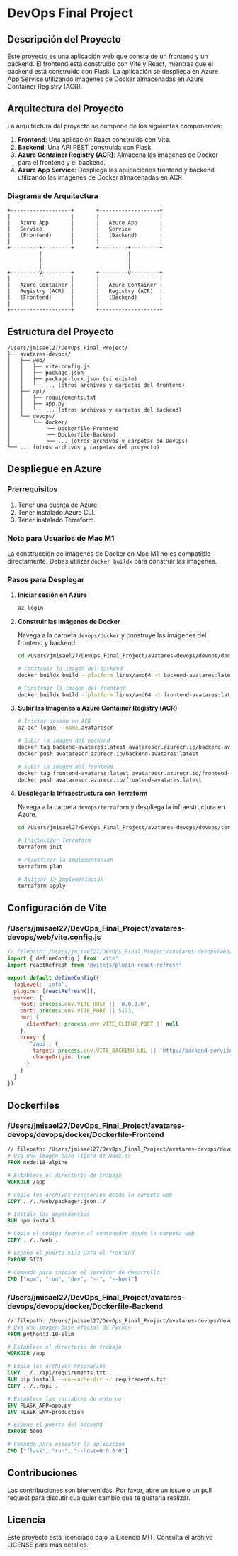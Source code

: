 # DevOps Final Project

## Descripción del Proyecto

Este proyecto es una aplicación web que consta de un frontend y un backend. El frontend está construido con Vite y React, mientras que el backend está construido con Flask. La aplicación se despliega en Azure App Service utilizando imágenes de Docker almacenadas en Azure Container Registry (ACR).

## Arquitectura del Proyecto

La arquitectura del proyecto se compone de los siguientes componentes:

1. **Frontend**: Una aplicación React construida con Vite.
2. **Backend**: Una API REST construida con Flask.
3. **Azure Container Registry (ACR)**: Almacena las imágenes de Docker para el frontend y el backend.
4. **Azure App Service**: Despliega las aplicaciones frontend y backend utilizando las imágenes de Docker almacenadas en ACR.

### Diagrama de Arquitectura

```plaintext
+-------------------+       +-------------------+
|                   |       |                   |
|   Azure App       |       |   Azure App       |
|   Service         |       |   Service         |
|   (Frontend)      |       |   (Backend)       |
|                   |       |                   |
+---------+---------+       +---------+---------+
          |                           |
          |                           |
          |                           |
+---------v---------+       +---------v---------+
|                   |       |                   |
|   Azure Container |       |   Azure Container |
|   Registry (ACR)  |       |   Registry (ACR)  |
|   (Frontend)      |       |   (Backend)       |
|                   |       |                   |
+-------------------+       +-------------------+
```

## Estructura del Proyecto

```plaintext
/Users/jmisael27/DevOps_Final_Project/
├── avatares-devops/
│   ├── web/
│   │   ├── vite.config.js
│   │   ├── package.json
│   │   ├── package-lock.json (si existe)
│   │   └── ... (otros archivos y carpetas del frontend)
│   ├── api/
│   │   ├── requirements.txt
│   │   ├── app.py
│   │   └── ... (otros archivos y carpetas del backend)
│   └── devops/
│       └── docker/
│           ├── Dockerfile-Frontend
│           ├── Dockerfile-Backend
│           └── ... (otros archivos y carpetas de DevOps)
└── ... (otros archivos y carpetas del proyecto)
```

## Despliegue en Azure

### Prerrequisitos

1. Tener una cuenta de Azure.
2. Tener instalado Azure CLI.
3. Tener instalado Terraform.

### Nota para Usuarios de Mac M1

La construcción de imágenes de Docker en Mac M1 no es compatible directamente. Debes utilizar `docker buildx` para construir las imágenes.

### Pasos para Desplegar

1. **Iniciar sesión en Azure**

   ```sh
   az login
   ```

2. **Construir las Imágenes de Docker**

   Navega a la carpeta `devops/docker` y construye las imágenes del frontend y backend.

   ```sh
   cd /Users/jmisael27/DevOps_Final_Project/avatares-devops/devops/docker

   # Construir la imagen del backend
   docker buildx build --platform linux/amd64 -t backend-avatares:latest -f Dockerfile-Backend .

   # Construir la imagen del frontend
   docker buildx build --platform linux/amd64 -t frontend-avatares:latest -f Dockerfile-Frontend .
   ```

3. **Subir las Imágenes a Azure Container Registry (ACR)**

   ```sh
   # Iniciar sesión en ACR
   az acr login --name avatarescr

   # Subir la imagen del backend
   docker tag backend-avatares:latest avatarescr.azurecr.io/backend-avatares:latest
   docker push avatarescr.azurecr.io/backend-avatares:latest

   # Subir la imagen del frontend
   docker tag frontend-avatares:latest avatarescr.azurecr.io/frontend-avatares:latest
   docker push avatarescr.azurecr.io/frontend-avatares:latest
   ```

4. **Desplegar la Infraestructura con Terraform**

   Navega a la carpeta `devops/terraform` y despliega la infraestructura en Azure.

   ```sh
   cd /Users/jmisael27/DevOps_Final_Project/avatares-devops/devops/terraform

   # Inicializar Terraform
   terraform init

   # Planificar la Implementación
   terraform plan

   # Aplicar la Implementación
   terraform apply
   ```

## Configuración de Vite

### /Users/jmisael27/DevOps_Final_Project/avatares-devops/web/vite.config.js

```javascript
// filepath: /Users/jmisael27/DevOps_Final_Project/avatares-devops/web/vite.config.js
import { defineConfig } from 'vite'
import reactRefresh from '@vitejs/plugin-react-refresh'

export default defineConfig({
  logLevel: 'info',
  plugins: [reactRefresh()],
  server: {
    host: process.env.VITE_HOST || '0.0.0.0',
    port: process.env.VITE_PORT || 5173,
    hmr: {
      clientPort: process.env.VITE_CLIENT_PORT || null
    },
    proxy: {
      '^/api': {
        target: process.env.VITE_BACKEND_URL || 'http://backend-service:5000',
        changeOrigin: true
      }
    }
  }
})
```

## Dockerfiles

### /Users/jmisael27/DevOps_Final_Project/avatares-devops/devops/docker/Dockerfile-Frontend

```dockerfile
// filepath: /Users/jmisael27/DevOps_Final_Project/avatares-devops/devops/docker/Dockerfile-Frontend
# Usa una imagen base ligera de Node.js
FROM node:18-alpine

# Establece el directorio de trabajo
WORKDIR /app

# Copia los archivos necesarios desde la carpeta web
COPY ../../web/package*.json ./

# Instala las dependencias
RUN npm install

# Copia el código fuente al contenedor desde la carpeta web
COPY ../../web .

# Expone el puerto 5173 para el frontend
EXPOSE 5173

# Comando para iniciar el servidor de desarrollo
CMD ["npm", "run", "dev", "--", "--host"]
```

### /Users/jmisael27/DevOps_Final_Project/avatares-devops/devops/docker/Dockerfile-Backend

```dockerfile
// filepath: /Users/jmisael27/DevOps_Final_Project/avatares-devops/devops/docker/Dockerfile-Backend
# Usa una imagen base oficial de Python
FROM python:3.10-slim

# Establece el directorio de trabajo
WORKDIR /app

# Copia los archivos necesarios
COPY ../../api/requirements.txt .
RUN pip install --no-cache-dir -r requirements.txt
COPY ../../api .

# Establece las variables de entorno
ENV FLASK_APP=app.py
ENV FLASK_ENV=production

# Expone el puerto del backend
EXPOSE 5000

# Comando para ejecutar la aplicación
CMD ["flask", "run", "--host=0.0.0.0"]
```

## Contribuciones

Las contribuciones son bienvenidas. Por favor, abre un issue o un pull request para discutir cualquier cambio que te gustaría realizar.

## Licencia

Este proyecto está licenciado bajo la Licencia MIT. Consulta el archivo LICENSE para más detalles.
